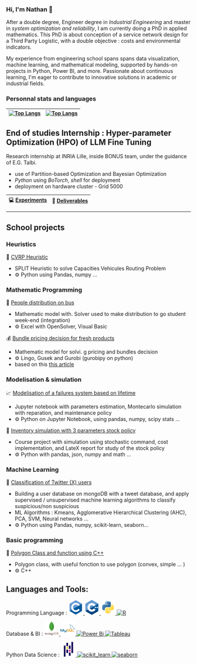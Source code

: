 ### Hi, I'm Nathan 👋

After a double degree, Engineer degree in *Industrial Engineering* and master in *system optimization and reliability*, I am currently doing a PhD in applied mathematics. This PhD is about conception of a service network design for a Third Party Logistic, with a double objective : costs and environmental indicators. 

My experience from engineering school spans spans data visualization, machine learning, and mathematical modeling, supported by hands-on projects in Python, Power BI, and more. Passionate about continuous learning, I'm eager to contribute to innovative solutions in academic or industrial fields.

### Personnal stats and languages

| [![Top Langs](https://github-readme-stats-git-masterrstaa-rickstaa.vercel.app/api/top-langs/?username=Kiwy3&hide=jupyter%20notebook)](https://github.com/anuraghazra/github-readme-stats) |[![Top Langs](https://github-readme-stats.vercel.app/api?username=Kiwy3&show_icons=true)](https://github.com/saifurrahman1193) |
| ----------------------------------------------------------- | ------------------------------------------------------------- |





## End of studies Internship : Hyper-parameter Optimization (HPO) of LLM Fine Tuning

Research internship at INRIA Lille, inside BONUS team, under the guidance of E.G. Talbi. 
- use of Partition-based Optimization and Bayesian Optimization
- *Python* using *BoTorch*, *shell* for deployment 
- deployment on hardware cluster - Grid 5000

| 💻 [Experiments](https://github.com/Kiwy3/Scalable_HPO_LLM) | 📰 [Deliverables](https://github.com/Kiwy3/ST30-deliverables) |
| ----------------------------------------------------------- | ------------------------------------------------------------- |

---

## School projects

### Heuristics

 🚚 [CVRP Heuristic](https://github.com/Kiwy3/CVRP) 
 * SPLIT Heuristic to solve Capacities Vehicules Routing Problem
 * ⚙ Python using Pandas, numpy ...
 

### Mathematic Programming

 
 🚌 [People distribution on bus](https://github.com/Kiwy3/Bus_wei) 
 * Mathematic model with. Solver used to make distribution to go student week-end (integration)
 * ⚙ Excel with OpenSolver, Visual Basic

💰 [Bundle pricing decision for fresh products](https://github.com/Kiwy3/Pricing_GP30) 
 * Mathematic model for solvi. g pricing and bundles decision
 * ⚙ Lingo, Gusek and Gurobi (gurobipy on python)
 * based on this [this article](https://onlinelibrary.wiley.com/doi/10.1155/2018/1595807)


### Modelisation & simulation
 
 📈 [Modelisation of a failures system based on lifetime](https://github.com/Kiwy3/Simu_maintenance)
 * Jupyter notebook with parameters estimation, Montecarlo simulation with reparation, and maintenance policy
 * ⚙ Python on Jupyter Notebook, using pandas, numpy, scipy stats ...

  🏬 [Inventory simulation with 3 parameters stock policy](https://github.com/Kiwy3/Stock_Simulation)
 * Course project with simulation using stochastic command, cost implementation, and LateX report for study of the stock policy
 * ⚙ Python with pandas, json, numpy and math ...

### Machine Learning
 
 📱 [Classification of Twitter (X) users](https://github.com/Kiwy3/IF29_project)  
 * Building a user database on mongoDB with a tweet database, and apply supervised / unsupervised machine learning algorithms to classify suspicious/non suspicious
 * ML Algorithms : Kmeans, Agglomerative Hierarchical Clustering (AHC), PCA, SVM, Neural networks ...
 * ⚙ Python using Pandas, numpy, scikit-learn, seaborn...

### Basic programming
 
 📐 [Polygon Class and function using C++](https://github.com/Kiwy3/cpp_polygon) 
 * Polygon class, with useful fonction to use polygon (convex, simple ... ) 
 * ⚙ C++
 


## Languages and Tools:

<p align="left"> Programming Language : 
 <a href="https://www.cprogramming.com/" target="_blank" rel="noreferrer"> <img src="https://raw.githubusercontent.com/devicons/devicon/master/icons/c/c-original.svg" alt="c" width="40" height="40"/> </a> 
 <a href="https://www.w3schools.com/cpp/" target="_blank" rel="noreferrer"> <img src="https://raw.githubusercontent.com/devicons/devicon/master/icons/cplusplus/cplusplus-original.svg" alt="cplusplus" width="40" height="40"/> </a> 
<a href="https://www.python.org" target="_blank" rel="noreferrer"> <img src="https://raw.githubusercontent.com/devicons/devicon/master/icons/python/python-original.svg" alt="python" width="40" height="40"/> </a>
 <a href="https://www.r-project.org/" target="_blank" rel="noreferrer"> <img src="https://www.r-project.org/Rlogo.png" alt="R" width="40" height="40"/> </a>
 </p>
 
 <p align="left"> Database & BI : 
 <a href="https://www.mongodb.com/" target="_blank" rel="noreferrer"> <img src="https://raw.githubusercontent.com/devicons/devicon/master/icons/mongodb/mongodb-original-wordmark.svg" alt="mongodb" width="40" height="40"/> </a> 
 <a href="https://www.mysql.com/" target="_blank" rel="noreferrer"> <img src="https://raw.githubusercontent.com/devicons/devicon/master/icons/mysql/mysql-original-wordmark.svg" alt="mysql" width="40" height="40"/> </a> 
 <a href="https://powerbi.microsoft.com/" target="_blank" rel="noreferrer"> <img src="https://cdn-dynmedia-1.microsoft.com/is/image/microsoftcorp/Analysts_PBI?resMode=sharp2&op_usm=1.5,0.65,15,0&wid=2000&qlt=99&fmt=png-alpha&fit=constrain" alt="Power Bi" width="40" height="40"/> </a>
 <a href=" https://www.tableau.com/" target="_blank" rel="noreferrer"> <img src="https://upload.wikimedia.org/wikipedia/commons/thumb/4/4b/Tableau_Logo.png/800px-Tableau_Logo.png" alt="Tableau" width="130" height="30"/> </a>

 
 </p>
 
  <p align="left"> Python Data Science : 
 <a href="https://pandas.pydata.org/" target="_blank" rel="noreferrer"> <img src="https://raw.githubusercontent.com/devicons/devicon/2ae2a900d2f041da66e950e4d48052658d850630/icons/pandas/pandas-original.svg" alt="pandas" width="40" height="40"/> </a> 
<a href="https://scikit-learn.org/" target="_blank" rel="noreferrer"> <img src="https://upload.wikimedia.org/wikipedia/commons/0/05/Scikit_learn_logo_small.svg" alt="scikit_learn" width="40" height="40"/> </a> 
<a href="https://seaborn.pydata.org/" target="_blank" rel="noreferrer"> <img src="https://seaborn.pydata.org/_images/logo-mark-lightbg.svg" alt="seaborn" width="40" height="40"/> </a> 
</p>
